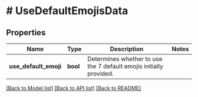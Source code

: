 # # UseDefaultEmojisData

## Properties

Name | Type | Description | Notes
------------ | ------------- | ------------- | -------------
**use_default_emoji** | **bool** | Determines whether to use the 7 default emojis initially provided. |

[[Back to Model list]](../../README.md#models) [[Back to API list]](../../README.md#endpoints) [[Back to README]](../../README.md)
